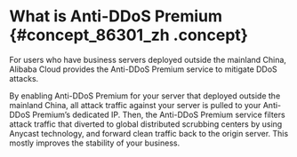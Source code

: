 # What is Anti-DDoS Premium {#concept_86301_zh .concept}

For users who have business servers deployed outside the mainland China, Alibaba Cloud provides the Anti-DDoS Premium service to mitigate DDoS attacks.

By enabling Anti-DDoS Premium for your server that deployed outside the mainland China, all attack traffic against your server is pulled to your Anti-DDoS Premium’s dedicated IP. Then, the Anti-DDoS Premium service filters attack traffic that diverted to global distributed scrubbing centers by using Anycast technology, and forward clean traffic back to the origin server. This mostly improves the stability of your business.

